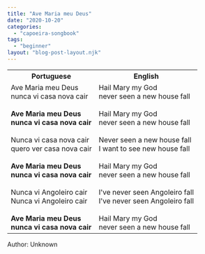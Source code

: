 ```yaml
---
title: "Ave Maria meu Deus"
date: "2020-10-20"
categories: 
  - "capoeira-songbook"
tags: 
  - "beginner"
layout: "blog-post-layout.njk"
---
```


<table class="capoeira-table">
    <tr class="header-row">
        <th>Portuguese</th>
        <th>English</th>
    </tr>
    <tr>
        <td>Ave Maria meu Deus<br>nunca vi casa nova cair<br><br><strong>Ave Maria meu Deus<br>nunca vi casa nova cair</strong><br><br>Nunca vi casa nova cair<br>quero ver casa nova cair<br><br><strong>Ave Maria meu Deus<br>nunca vi casa nova cair</strong><br><br>Nunca vi Angoleiro cair<br>Nunca vi Angoleiro cair<br><br><strong>Ave Maria meu Deus<br>nunca vi casa nova cair</strong></td>
        <td>Hail Mary my God<br>never seen a new house fall<br><br>Hail Mary my God<br>never seen a new house fall<br><br>Never seen a new house fall<br>I want to see new house fall<br><br>Hail Mary my God<br>never seen a new house fall<br><br>I've never seen Angoleiro fall<br>I've never seen Angoleiro fall<br><br>Hail Mary my God<br>never seen a new house fall</td>
    </tr>
</table>

<figcaption>
Author: Unknown
</figcaption>